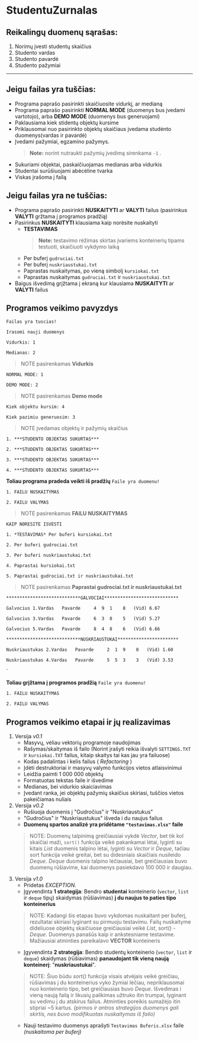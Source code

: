 
#
# StudentuZurnalas

**Reikalingų duomenų sąrašas:**
--
1. Norimų įvesti studentų skaičius
2. Studento vardas
3. Studento pavardė
4. Studento pažymiai
----
## Jeigu failas yra tuščias:
* Programa paprašo pasirinkti skaičiuosite vidurkį, ar medianą
* Programa paprašo pasirinkti **NORMAL MODE** (duomenys bus įvedami vartotojo), arba **DEMO MODE** (duomenys bus generuojami) 
* Paklausiama kiek stidentų objektų kursime
* Priklausomai nuo pasirinkto objektų skaičiaus įvedama studėnto duomenys(vardas ir pavardė)
* Įvedami pažymiai, egzamino pažymys. 
	>**Note:** norint nutraukti pažymių įvedimą sirenkama `-1` . 
* Sukuriami objektai, paskaičiuojamas medianas arba vidurkis
* Studentai surūšiuojami abėcėline tvarka
* Viskas įrašoma į failą

## Jeigu failas yra ne tuščias:
* Programa paprašo pasirinkti **NUSKAITYTI** ar **VALYTI** failus (pasirinkus **VALYTI** gržtama į programos pradžią)
* Pasirinkus **NUSKAITYTI** klausiama kaip norėsite nuskaityti
     * **TESTAVIMAS**   
		  > **Note:** testavimo rėžimas skirtas įvariems konteinerių tipams 
		  testuoti, skaičiuoti vykdymo laiką
     * Per buferį `gudruciai.txt`
     * Per buferį `nuskriaustukai.txt`
     * Paprastas nuskaitymas, po vieną simbolį `kursiokai.txt`
     * Paprastas nuskaitymas `gudruciai.txt` ir `nuskriaustukai.txt`
 * Baigus išvedimą grįžtama į ekraną kur klausiama **NUSKAITYTI** ar **VALYTI** failus 
 
## Programos veikimo pavyzdys
`Failas yra tuscias!`

`Irasomi nauji duomenys`

`Vidurkis: 1`

`Medianas: 2`
   > NOTE pasirenkamas **Vidurkis**
   
`NORMAL MODE: 1`

`DEMO MODE: 2`
   > NOTE pasirenkamas **Demo mode**
 
`Kiek objektu kursim: 4`

`Kiek pazimiu generuosim: 3`

> NOTE įvedamas objektų ir  pažymių skaičius

`1. ***STUDENTO OBJEKTAS SUKURTAS***`

`2. ***STUDENTO OBJEKTAS SUKURTAS***`

`3. ***STUDENTO OBJEKTAS SUKURTAS***`

`4. ***STUDENTO OBJEKTAS SUKURTAS***`

**Toliau programa pradeda veikti iš pradžių**
`Faile yra duomenu!`

`1. FAILU NUSKAITYMAS`

`2. FAILU VALYMAS`

> NOTE pasirenkamas **FAILU NUSKAITYMAS**
> 
`KAIP NORESITE ISVESTI`

`1. *TESTAVIMAS* Per buferi kursiokai.txt`

`2. Per buferi gudrociai.txt`

`3. Per buferi nuskriaustukai.txt`

`4. Paprastai kursiokai.txt`

`5. Paprastai gudrociai.txt ir nuskriaustukai.txt`

> NOTE pasirenkamas **Paprastai gudrociai.txt ir nuskriaustukai.txt**

`****************************GALVOCIAI****************************`

`Galvocius 1.Vardas   Pavarde     4  9  1    8   (Vid) 6.67`

`Galvocius 3.Vardas   Pavarde     6  3  8    5   (Vid) 5.27`

`Galvocius 5.Vardas   Pavarde     8  4  8    6   (Vid) 6.66`

`****************************NUSKRIAUSTUKAI***********************`

`Nuskriaustukas 2.Vardas   Pavarde     2  1  9    0   (Vid) 1.60`

`Nuskriaustukas 4.Vardas   Pavarde     5  5  3    3   (Vid) 3.53`

`

**Toliau grįžtama į programos pradžią**
`Faile yra duomenu!`

`1. FAILU NUSKAITYMAS`

`2. FAILU VALYMAS`


## Programos veikimo etapai ir jų realizavimas
1. Versija *v0.1*
	* Masyvų, vėliau vektorių programoje naudojimas
	* Rašymas/skaitymas iš failo (Norint įrašyti reikia išvalyti `SETTINGS.TXT` ir `kursiokai.TXT` failus, kitaip skaitys tai kas jau yra failuose) 
	* Kodas padalintas i kelis failus ( *Refactoring* ) 
	* Įdėti destruktoriai ir masyvų valymo funkcijos vietos atlaisvinimui
	* Leidžia paimti 1 000 000 objektų 
	* Formatuotas tekstas faile ir išvedime 
	* Medianas, bei vidurkio skaiciavimas 
	* Įvedant ranka, jei objektų pažymių skaičius skiriasi, tuščios vietos pakeičiamas nuliais
2. Versija *v0.2*
      * Rušiuoja duomenis į "Gudročius" ir "Nuskriaustukus"
      * "Gudročius" ir "Nuskriaustukus" išveda i du naujus failus
      *  **Duomenų spartos analizė yra pridėtame `"testavimas.xlsx"` faile**
      >NOTE:  Duomenų talpinimą greičiausiai vykdė *Vector*, bet tik kol skaičiai maži, `sort()` funkcija veikė pakankamai lėtai, lyginti su kitais
      *List* duomenis talpino lėtai, lyginti su *Vector* ir *Deque*, tačiau sort funkcija veikė greitai, bet su didesniais skaičiais nusileido *Deque*.
      *Deque* duomenis talpino lėčiausiai, bet greičiausias buvo duomenų rūšiavime, kai duomenys pasiekdavo 100 000 ir daugiau.
3. Versija *v1.0*
	* Pridetas *EXCEPTION*.
	* Įgyvendinta **1 strategija**: Bendro **studentai** konteinerio (`vector`, `list` ir `deque` tipų) skaidymas (rūšiavimas) **į du naujus to paties tipo konteinerius**
	>NOTE: Kadangi šis etapas buvo vykdomas nuskaitant per buferį, rezultatai skiriasi lyginant su pirmuoju testavimu. Failų nuskaityme dideliuose objektų skaičiuose greičiausiai veikė *List*, sort() - *Deque*. Duomenys panašūs kaip ir ankstesniame testavime.  Mažiausiai atminties pareikalavo **VECTOR** konteineris 
	* Įgyvendinta **2 strategija**: Bendro studentų konteinerio (`vector`, `list` ir `deque`) skaidymas (rūšiavimas) **panaudojant tik vieną naują konteinerį**: "**nuskriaustukai**".
	>NOTE: Šiuo būdu *sort()* funkcija visais atvėjais veikė greičiau, rūšiavimas į du konteinerius vyko žymiai lėčiau, nepriklausomai nuo konteinerio tipo, bet greičiausias buvo *Deque*. Išvedimas i vieną naują failą ir likusių palikimas užtruko itin trumpai, lyginant su vedimu į du atskirus failus. Atminties poreikis sumažėjo itin stipriai ~5 kartus.
	*(pirmos ir antros strategijos duomenys gali skirtis, nes buvo modifikuotas nuskaitymas iš failo)* 
	* Nauji testavimo duomenys aprašyti `Testavimas Buferis.xlsx` faile *(nuskaitoma per buferį)*
